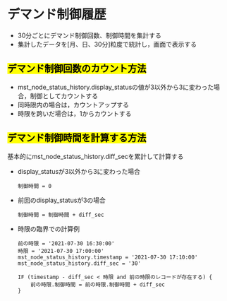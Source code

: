 # デマンド制御履歴
* 30分ごとにデマンド制御回数、制御時間を集計する
* 集計したデータを[月、日、30分]粒度で統計し，画面で表示する

## <mark>デマンド制御回数のカウント方法</mark>
* mst_node_status_history.display_statusの値が3以外から3に変わった場合，制御としてカウントする
* 同時限内の場合は，カウントアップする
* 時限を跨いだ場合は，1からカウントする

## <mark>デマンド制御時間を計算する方法</mark>
基本的にmst_node_status_history.diff_secを累計して計算する

* display_statusが3以外から3に変わった場合
    ```
    制御時間 = 0
    ```
* 前回のdisplay_statusが3の場合
    ```
    制御時間 = 制御時間 + diff_sec
    ```
* 時限の臨界での計算例
    ```
    前の時限 = '2021-07-30 16:30:00'
    時限 = '2021-07-30 17:00:00'
    mst_node_status_history.timestamp = '2021-07-30 17:10:00'
    mst_node_status_history.diff_sec = '30'

    IF (timestamp - diff_sec < 時限 and 前の時限のレコードが存在する) {
        前の時限.制御時間 = 前の時限.制御時間 + diff_sec
    }
    ```